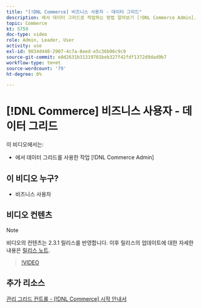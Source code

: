 ```yaml
---
title: "[!DNL Commerce] 비즈니스 사용자 - 데이터 그리드"
description: 에서 데이터 그리드로 작업하는 방법 알아보기 [!DNL Commerce Admin].
topic: Commerce
kt: 5759
doc-type: video
role: Admin, Leader, User
activity: use
exl-id: 9834d448-2907-4c7a-8eed-e5c36b96c9c9
source-git-commit: e8d2631b31319701beb327f42fdf1372d9dad9b7
workflow-type: tm+mt
source-wordcount: '79'
ht-degree: 0%

---
```


# [!DNL Commerce] 비즈니스 사용자 - 데이터 그리드

이 비디오에서는:

- 에서 데이터 그리드를 사용한 작업 [!DNL Commerce Admin]

## 이 비디오 누구?

- 비즈니스 사용자

## 비디오 컨텐츠

>[!NOTE]
>
>비디오의 컨텐츠는 2.3.1 릴리스를 반영합니다. 이후 릴리스의 업데이트에 대한 자세한 내용은 [릴리스 노트](https://experienceleague.adobe.com/docs/commerce-operations/release/notes/overview.html).

>[!VIDEO](https://video.tv.adobe.com/v/35960?quality=12&learn=on)

## 추가 리소스

[관리 그리드 컨트롤 - [!DNL Commerce] 시작 안내서](https://experienceleague.adobe.com/docs/commerce-admin/start/admin/tools/admin-grid-controls.html)
